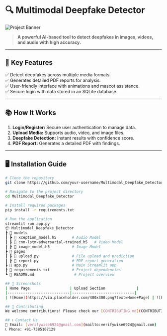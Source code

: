 # 🔍 Multimodal Deepfake Detector
![Project Banner](https://via.placeholder.com/1200x400.png?text=Multimodal+Deepfake+Detector)

> **A powerful AI-based tool to detect deepfakes in images, videos, and audio with high accuracy.**

---

## 🚀 Key Features
✅ Detect deepfakes across multiple media formats.  
✅ Generates detailed PDF reports for analysis.  
✅ User-friendly interface with animations and mascot assistance.  
✅ Secure login with data stored in an SQLite database.  

---

## 📚 How It Works
1. **Login/Register:** Secure user authentication to manage data.  
2. **Upload Media:** Supports audio, video, and image files.  
3. **Deepfake Detection:** Instant results with confidence score.  
4. **PDF Report:** Generates a detailed PDF with findings.  

---

## 🖥️ Installation Guide
```bash
# Clone the repository
git clone https://github.com/your-username/Multimodal_Deepfake_Detector.git

# Navigate to the project directory
cd Multimodal_Deepfake_Detector

# Install required packages
pip install -r requirements.txt

# Run the application
streamlit run app.py
📦 Multimodal_Deepfake_Detector
┣ 📂 models
┃ ┣ 📜 xception_model.h5       # Audio Model
┃ ┣ 📜 cnn-lstm-adversarial-trained.h5   # Video Model
┃ ┣ 📜 image_model.h5          # Image Model
┣ 📂 pages
┃ ┣ 📜 upload.py               # File upload and prediction
┃ ┣ 📜 report.py               # PDF report generation
┣ 📜 app.py                    # Main Streamlit app
┣ 📜 requirements.txt          # Project dependencies
┗ 📜 README.md                  # Project overview

## 📸 Screenshots
| Home Page                  | Upload Section              |
|----------------------------|----------------------------|
| ![Home](https://via.placeholder.com/400x300.png?text=Home+Page) | ![Upload](https://via.placeholder.com/400x300.png?text=Upload+Section) |

## 🤝 Contributing
We welcome contributions! Please check our [CONTRIBUTING.md](CONTRIBUTING.md) for details.

## 📞 Contact Us
📧 Email: [verifywise6924@gmail.com](mailto:verifywise6924@gmail.com)  
📞 Phone: +91-7385107129  

